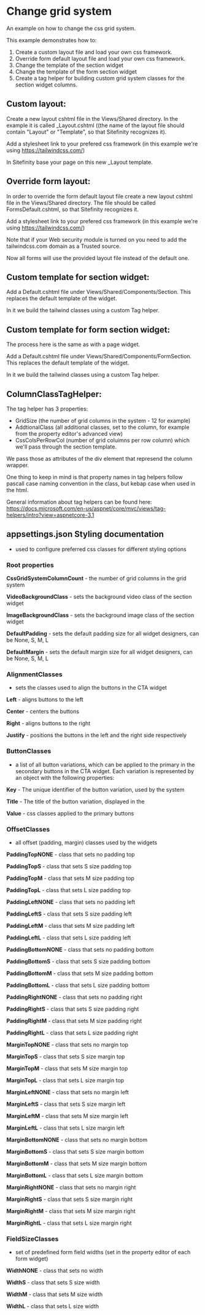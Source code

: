 # Change grid system
An example on how to change the css grid system.

This example demonstrates how to:

1. Create a custom layout file and load your own css framework.
2. Override form default layout file and load your own css framework.
3. Change the template of the section widget
3. Change the template of the form section widget
4. Create a tag helper for building custom grid system classes for the section widget columns.

## Custom layout:

Create a new layout cshtml file in the Views/Shared directory. In the example it is called _Layout.cshtml ((the name of the layout file should contain "Layout" or "Template", so that Sitefinity recognizes it).

Add a stylesheet link to your prefered css framework (in this example we're using https://tailwindcss.com/)

In Sitefinity base your page on this new _Layout template.

## Override form layout:

In order to override the form default layout file create a new layout cshtml file in the Views/Shared directory. The file should be called FormsDefault.cshtml, so that Sitefinity recognizes it.

Add a stylesheet link to your prefered css framework (in this example we're using https://tailwindcss.com/)

Note that if your Web security module is turned on you need to add the tailwindcss.com domain as a Trusted source. 

Now all forms will use the provided layout file instead of the default one.

## Custom template for section widget:

Add a Default.cshtml file under Views/Shared/Components/Section. This replaces the default template of the widget.

In it we build the tailwind classes using a custom Tag helper. 

## Custom template for form section widget:

The process here is the same as with a page widget.

Add a Default.cshtml file under Views/Shared/Components/FormSection. This replaces the default template of the widget.

In it we build the tailwind classes using a custom Tag helper. 

## ColumnClassTagHelper: 

The tag helper has 3 properties:
* GridSize (the number of grid columns in the system - 12 for example)
* AddtionalClass (all additional classes, set to the column, for example from the property editor's advanced view)
* CssColsPerRowCol  (number of grid coluimns per row column) which we'll pass through the section template. 

We pass those as attributes of the div element that represend the column wrapper.

One thing to keep in mind is that property names in tag helpers follow pascall case naming convention in the class, but kebap case when used in the html. 

General information about tag helpers can be found here: https://docs.microsoft.com/en-us/aspnet/core/mvc/views/tag-helpers/intro?view=aspnetcore-3.1 

## appsettings.json Styling documentation
- used to configure preferred css classes for different styling options

### Root properties

**CssGridSystemColumnCount** - the number of grid columns in the grid system

**VideoBackgroundClass** - sets the background video class of the section widget

**ImageBackgroundClass** - sets the background image class of the section widget

**DefaultPadding** - sets the default padding size for all widget designers, can be None, S, M, L

**DefaultMargin** - sets the default margin size for all widget designers, can be None, S, M, L

### AlignmentClasses
- sets the classes used to align the buttons in the CTA widget

**Left** - aligns buttons to the left

**Center** - centers the buttons

**Right** - aligns buttons to the right

**Justify** - positions the buttons in the left and the right side respectively 

### ButtonClasses
- a list of all button variations, which can be applied to the primary in the secondary buttons in the CTA widget. Each variation is represented by an object with the following properties:

 **Key** - The unique identifier of the button variation, used by the system

 **Title** - The title of the button variation, displayed in the

 **Value** - css classes applied to the primary buttons

### OffsetClasses
- all offset (padding, margin) classes used by the widgets

 **PaddingTopNONE** - class that sets no padding top

 **PaddingTopS** - class that sets S size padding top 

 **PaddingTopM** - class that sets M size padding top

 **PaddingTopL** - class that sets L size padding top

 **PaddingLeftNONE** - class that sets no padding left

 **PaddingLeftS** - class that sets S size padding left

 **PaddingLeftM** - class that sets M size padding left

 **PaddingLeftL** - class that sets L size padding left

 **PaddingBottomNONE** - class that sets no padding bottom

 **PaddingBottomS** - class that sets S size padding bottom

 **PaddingBottomM** - class that sets M size padding bottom

 **PaddingBottomL** - class that sets L size padding bottom

 **PaddingRightNONE** - class that sets no padding right

 **PaddingRightS** - class that sets S size padding right

 **PaddingRightM** - class that sets M size padding right

 **PaddingRightL** - class that sets L size padding right

 **MarginTopNONE** - class that sets no margin top

 **MarginTopS** - class that sets S size margin top

 **MarginTopM** - class that sets M size margin top

 **MarginTopL** - class that sets L size margin top

 **MarginLeftNONE** - class that sets no margin left

 **MarginLeftS** - class that sets S size margin left

 **MarginLeftM** - class that sets M size margin left

 **MarginLeftL** - class that sets L size margin left

 **MarginBottomNONE** - class that sets no margin bottom

 **MarginBottomS** - class that sets S size margin bottom

 **MarginBottomM** - class that sets M size margin bottom

 **MarginBottomL** - class that sets L size margin bottom

 **MarginRightNONE** - class that sets no margin right

 **MarginRightS** - class that sets S size margin right

 **MarginRightM** - class that sets M size margin right

 **MarginRightL** - class that sets L size margin right

### FieldSizeClasses
- set of predefined form field widths (set in the property editor of each form widget)

 **WidthNONE** - class that sets no width

 **WidthS** - class that sets S size width

 **WidthM** - class that sets M size width

 **WidthL** - class that sets L size width
